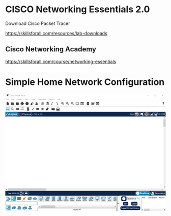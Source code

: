 # CISCO Networking Essentials 2.0

Download Cisco Packet Tracer

https://skillsforall.com/resources/lab-downloads

## Cisco Networking Academy

https://skillsforall.com/course/networking-essentials

# Simple Home Network Configuration

![Cisco Packet Tracer](cisco-packet-tracer.gif)




